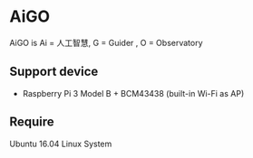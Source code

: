 # AiGO
AiGO is Ai = 人工智慧, G = Guider , O = Observatory

## Support device

* Raspberry Pi 3 Model B + BCM43438 (built-in Wi-Fi as AP)

## Require

Ubuntu 16.04 Linux System
